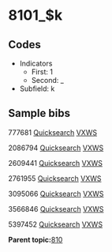 # 8101\_$k

## Codes

-   Indicators
    -   First: 1
    -   Second: \_
-   Subfield: k

## Sample bibs

777681 [Quicksearch](https://search.library.yale.edu/catalog/777681) [VXWS](http://prodorbis.library.yale.edu:7014/vxws/GetHoldingsService?bibId=777681)

2086794 [Quicksearch](https://search.library.yale.edu/catalog/2086794) [VXWS](http://prodorbis.library.yale.edu:7014/vxws/GetHoldingsService?bibId=2086794)

2609441 [Quicksearch](https://search.library.yale.edu/catalog/2609441) [VXWS](http://prodorbis.library.yale.edu:7014/vxws/GetHoldingsService?bibId=2609441)

2761955 [Quicksearch](https://search.library.yale.edu/catalog/2761955) [VXWS](http://prodorbis.library.yale.edu:7014/vxws/GetHoldingsService?bibId=2761955)

3095066 [Quicksearch](https://search.library.yale.edu/catalog/3095066) [VXWS](http://prodorbis.library.yale.edu:7014/vxws/GetHoldingsService?bibId=3095066)

3566846 [Quicksearch](https://search.library.yale.edu/catalog/3566846) [VXWS](http://prodorbis.library.yale.edu:7014/vxws/GetHoldingsService?bibId=3566846)

5397452 [Quicksearch](https://search.library.yale.edu/catalog/5397452) [VXWS](http://prodorbis.library.yale.edu:7014/vxws/GetHoldingsService?bibId=5397452)

**Parent topic:**[810](../../tags/810/810.md)

